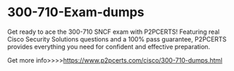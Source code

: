 # 300-710-Exam-dumps
Get ready to ace the 300-710 SNCF exam with P2PCERTS! Featuring real Cisco Security Solutions questions and a 100% pass guarantee, P2PCERTS provides everything you need for confident and effective preparation.

Get more info>>>>https://www.p2pcerts.com/cisco/300-710-dumps.html
